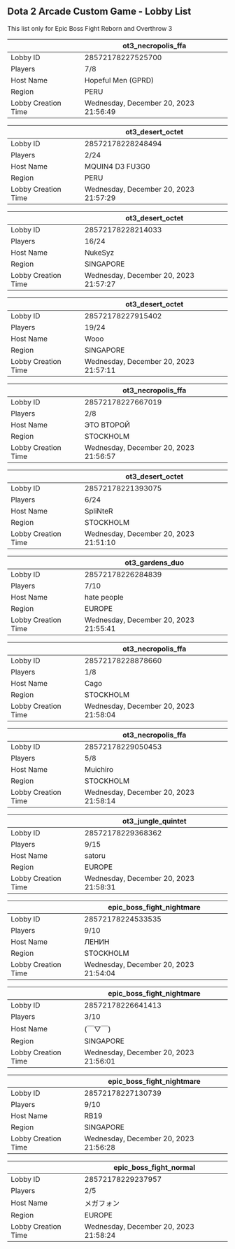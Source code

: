 ## Dota 2 Arcade Custom Game - Lobby List

This list only for Epic Boss Fight Reborn and Overthrow 3

|  | ot3_necropolis_ffa |
| ------ | ------ |
| Lobby ID | 28572178227525700 |
| Players | 7/8 |
| Host Name | Hopeful Men (GPRD) |
| Region | PERU |
| Lobby Creation Time | Wednesday, December 20, 2023 21:56:49 |


|  | ot3_desert_octet |
| ------ | ------ |
| Lobby ID | 28572178228248494 |
| Players | 2/24 |
| Host Name | MQUIN4 D3 FU3G0 |
| Region | PERU |
| Lobby Creation Time | Wednesday, December 20, 2023 21:57:29 |


|  | ot3_desert_octet |
| ------ | ------ |
| Lobby ID | 28572178228214033 |
| Players | 16/24 |
| Host Name | NukeSyz |
| Region | SINGAPORE |
| Lobby Creation Time | Wednesday, December 20, 2023 21:57:27 |


|  | ot3_desert_octet |
| ------ | ------ |
| Lobby ID | 28572178227915402 |
| Players | 19/24 |
| Host Name | Wooo |
| Region | SINGAPORE |
| Lobby Creation Time | Wednesday, December 20, 2023 21:57:11 |


|  | ot3_necropolis_ffa |
| ------ | ------ |
| Lobby ID | 28572178227667019 |
| Players | 2/8 |
| Host Name | ЭТО ВТОРОЙ |
| Region | STOCKHOLM |
| Lobby Creation Time | Wednesday, December 20, 2023 21:56:57 |


|  | ot3_desert_octet |
| ------ | ------ |
| Lobby ID | 28572178221393075 |
| Players | 6/24 |
| Host Name | SpliNteR |
| Region | STOCKHOLM |
| Lobby Creation Time | Wednesday, December 20, 2023 21:51:10 |


|  | ot3_gardens_duo |
| ------ | ------ |
| Lobby ID | 28572178226284839 |
| Players | 7/10 |
| Host Name | hate people |
| Region | EUROPE |
| Lobby Creation Time | Wednesday, December 20, 2023 21:55:41 |


|  | ot3_necropolis_ffa |
| ------ | ------ |
| Lobby ID | 28572178228878660 |
| Players | 1/8 |
| Host Name | Cago |
| Region | STOCKHOLM |
| Lobby Creation Time | Wednesday, December 20, 2023 21:58:04 |


|  | ot3_necropolis_ffa |
| ------ | ------ |
| Lobby ID | 28572178229050453 |
| Players | 5/8 |
| Host Name | Muichiro |
| Region | STOCKHOLM |
| Lobby Creation Time | Wednesday, December 20, 2023 21:58:14 |


|  | ot3_jungle_quintet |
| ------ | ------ |
| Lobby ID | 28572178229368362 |
| Players | 9/15 |
| Host Name | satoru |
| Region | EUROPE |
| Lobby Creation Time | Wednesday, December 20, 2023 21:58:31 |


|  | epic_boss_fight_nightmare |
| ------ | ------ |
| Lobby ID | 28572178224533535 |
| Players | 9/10 |
| Host Name | ЛЕНИН |
| Region | STOCKHOLM |
| Lobby Creation Time | Wednesday, December 20, 2023 21:54:04 |


|  | epic_boss_fight_nightmare |
| ------ | ------ |
| Lobby ID | 28572178226641413 |
| Players | 3/10 |
| Host Name | (￣▽￣) |
| Region | SINGAPORE |
| Lobby Creation Time | Wednesday, December 20, 2023 21:56:01 |


|  | epic_boss_fight_nightmare |
| ------ | ------ |
| Lobby ID | 28572178227130739 |
| Players | 9/10 |
| Host Name | RB19 |
| Region | SINGAPORE |
| Lobby Creation Time | Wednesday, December 20, 2023 21:56:28 |


|  | epic_boss_fight_normal |
| ------ | ------ |
| Lobby ID | 28572178229237957 |
| Players | 2/5 |
| Host Name | メガフォン |
| Region | EUROPE |
| Lobby Creation Time | Wednesday, December 20, 2023 21:58:24 |


